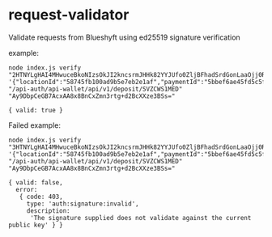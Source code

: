 # request-validator

Validate requests from Blueshyft using ed25519 signature verification

example:

```
node index.js verify "2HTNYLgHAI4MHwuceBkoNIzsOkJI2kncsrmJHHk82YYJUfo0ZljBFhadSrdGonLaaOjj0R6Jup0uBipOkc/aAg==" '{"locationId":"58745fb100ad9b5e7eb2e1af","paymentId":"5bbef6ae45fd5c5f72183ebb","paymentStatus":"completed"}' "/api-auth/api-wallet/api/v1/deposit/SVZCWS1MED" "Ay9DbpCeGB7AcxAA8x8BnCxZmn3rtg+d2BcXXze3BSs="
```

```
{ valid: true }
```

Failed example: 
```
node index.js verify "3HTNYLgHAI4MHwuceBkoNIzsOkJI2kncsrmJHHk82YYJUfo0ZljBFhadSrdGonLaaOjj0R6Jup0uBipOkc/aAg==" '{"locationId":"58745fb100ad9b5e7eb2e1af","paymentId":"5bbef6ae45fd5c5f72183ebb","paymentStatus":"completed"}' "/api-auth/api-wallet/api/v1/deposit/SVZCWS1MED" "Ay9DbpCeGB7AcxAA8x8BnCxZmn3rtg+d2BcXXze3BSs="
```

```
{ valid: false,
  error:
   { code: 403,
     type: 'auth:signature:invalid',
     description:
      'The signature supplied does not validate against the current public key' } }
```
